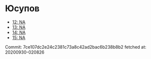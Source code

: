 # Юсупов
- [12: NA](12.md)
- [13: NA](13.md)
- [14: NA](14.md)
- [15: NA](15.md)

Commit: 7ce107dc2e24c2381c73a8c42ad2bac6b238b8b2
 fetched at: 20200930-020826

